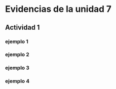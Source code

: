 # Evidencias de la unidad 7

## Actividad 1

### ejemplo 1

### ejemplo 2

### ejemplo 3

### ejemplo 4
